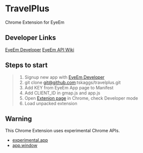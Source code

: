 TravelPlus
==========
Chrome Extension for EyeEm

##   Developer Links
[EyeEm Developer](http://www.eyeem.com/developers)
[EyeEm API Wiki](https://github.com/eyeem/public-API/wiki)

##   Steps to start
> 1.   Signup new app with [EyeEm Developer](http://www.eyeem.com/developers)
> 2.   git clone git@github.com:tskaggs/travelplus.git
> 3.   Add KEY from EyeEm App page to Manifest
> 4.   Add CLIENT_ID in gmap.js and app.js
> 5.   Open [Extenion page](chrome://extensions/) in Chrome, check Developer mode
> 6.   Load unpacked extension

##   Warning
This Chrome Extension uses experimental Chrome APIs.
 * [experimental.app](http://developer.chrome.com/trunk/apps/experimental.app.html)
 * [app.window](http://developer.chrome.com/trunk/apps/app.window.html)